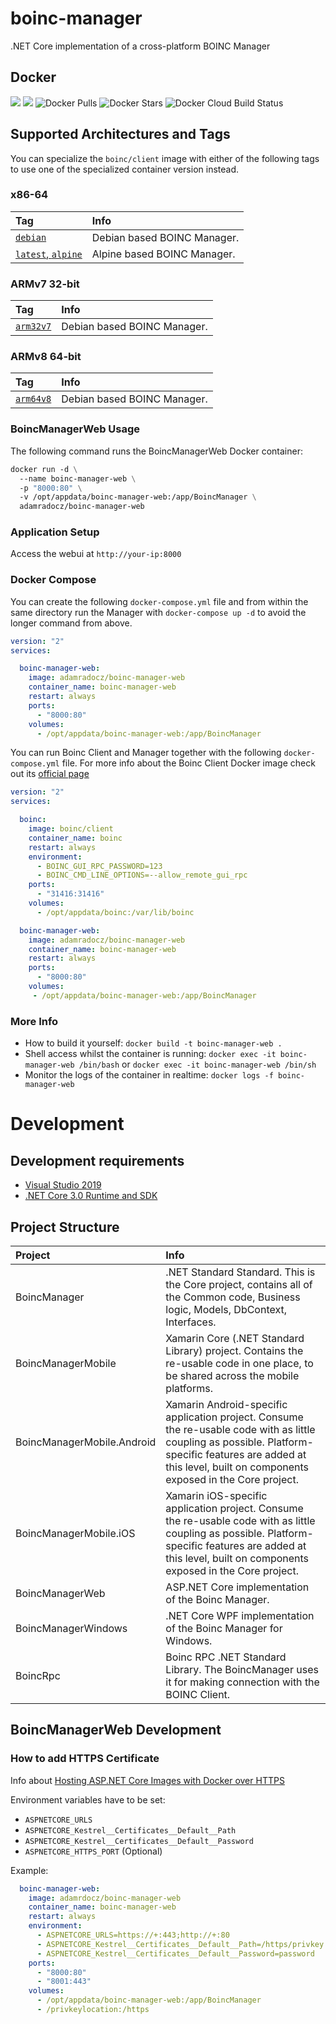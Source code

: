 # boinc-manager
.NET Core implementation of a cross-platform BOINC Manager

## Docker
[![](https://images.microbadger.com/badges/version/adamradocz/boinc-manager-web.svg)](https://microbadger.com/images/adamradocz/boinc-manager-web "Get your own version badge on microbadger.com")
[![](https://images.microbadger.com/badges/image/adamradocz/boinc-manager-web.svg)](https://microbadger.com/images/adamradocz/boinc-manager-web "Get your own image badge on microbadger.com")
![Docker Pulls](https://img.shields.io/docker/pulls/adamradocz/boinc-manager-web.svg)
![Docker Stars](https://img.shields.io/docker/stars/adamradocz/boinc-manager-web.svg)
![Docker Cloud Build Status](https://img.shields.io/docker/cloud/build/adamradocz/boinc-manager-web.svg)

## Supported Architectures and Tags

You can specialize the `boinc/client` image with either of the following tags to use one of the specialized container version instead.

### x86-64
| Tag | Info |
| :--- | :--- |
| [`debian`](Dockerfile) | Debian based BOINC Manager. |
| [`latest`, `alpine`](Dockerfile.alpine) | Alpine based BOINC Manager. |


### ARMv7 32-bit
| Tag | Info |
| :--- | :--- |
| [`arm32v7`](Dockerfile) | Debian based BOINC Manager. |


### ARMv8 64-bit
| Tag | Info |
| :--- | :--- |
| [`arm64v8`](Dockerfile) | Debian based BOINC Manager. |


### BoincManagerWeb Usage

The following command runs the BoincManagerWeb Docker container:

```dockerfile
docker run -d \
  --name boinc-manager-web \
  -p "8000:80" \
  -v /opt/appdata/boinc-manager-web:/app/BoincManager \
  adamradocz/boinc-manager-web
```

### Application Setup
Access the webui at `http://your-ip:8000`

### Docker Compose
You can create the following `docker-compose.yml` file and from within the same directory run the Manager with `docker-compose up -d` to avoid the longer command from above. 
```yaml
version: "2"
services:

  boinc-manager-web:
    image: adamradocz/boinc-manager-web
    container_name: boinc-manager-web
    restart: always
    ports:
      - "8000:80"
    volumes:
      - /opt/appdata/boinc-manager-web:/app/BoincManager
```

You can run Boinc Client and Manager together with the following `docker-compose.yml` file. For more info about the Boinc Client Docker image check out its [official page](https://hub.docker.com/r/boinc/client)
```yaml
version: "2"
services:

  boinc:
    image: boinc/client
    container_name: boinc
    restart: always
    environment:
      - BOINC_GUI_RPC_PASSWORD=123
      - BOINC_CMD_LINE_OPTIONS=--allow_remote_gui_rpc
    ports:
      - "31416:31416"
    volumes:
      - /opt/appdata/boinc:/var/lib/boinc

  boinc-manager-web:
    image: adamradocz/boinc-manager-web
    container_name: boinc-manager-web
    restart: always
    ports:
      - "8000:80"
    volumes:
     - /opt/appdata/boinc-manager-web:/app/BoincManager
```


### More Info
- How to build it yourself: `docker build -t boinc-manager-web .`
- Shell access whilst the container is running: `docker exec -it boinc-manager-web /bin/bash` or `docker exec -it boinc-manager-web /bin/sh`
- Monitor the logs of the container in realtime: `docker logs -f boinc-manager-web`


# Development

## Development requirements
- [Visual Studio 2019](https://visualstudio.microsoft.com/vs/)
- [.NET Core 3.0 Runtime and SDK](https://dotnet.microsoft.com/download/dotnet-core/3.0)


## Project Structure
| Project | Info |
| :--- | :--- |
| BoincManager | .NET Standard Standard. This is the Core project, contains all of the Common code, Business logic, Models, DbContext, Interfaces. |
| BoincManagerMobile | Xamarin Core (.NET Standard Library) project. Contains the re-usable code in one place, to be shared across the mobile platforms. |
| BoincManagerMobile.Android | Xamarin Android-specific application project. Consume the re-usable code with as little coupling as possible. Platform-specific features are added at this level, built on components exposed in the Core project. |
| BoincManagerMobile.iOS | Xamarin iOS-specific application project. Consume the re-usable code with as little coupling as possible. Platform-specific features are added at this level, built on components exposed in the Core project. |
| BoincManagerWeb | ASP.NET Core implementation of the Boinc Manager. |
| BoincManagerWindows | .NET Core WPF implementation of the Boinc Manager for Windows. |
| BoincRpc | Boinc RPC .NET Standard Library. The BoincManager uses it for making connection with the BOINC Client. |



## BoincManagerWeb Development


### How to add HTTPS Certificate
Info about [Hosting ASP.NET Core Images with Docker over HTTPS](https://github.com/dotnet/dotnet-docker/blob/master/samples/aspnetapp/aspnetcore-docker-https.md)

Environment variables have to be set:
- `ASPNETCORE_URLS`
- `ASPNETCORE_Kestrel__Certificates__Default__Path`
- `ASPNETCORE_Kestrel__Certificates__Default__Password`
- `ASPNETCORE_HTTPS_PORT` (Optional)

Example:
```yaml
  boinc-manager-web:
    image: adamrdocz/boinc-manager-web
    container_name: boinc-manager-web
    restart: always
    environment:
      - ASPNETCORE_URLS=https://+:443;http://+:80
      - ASPNETCORE_Kestrel__Certificates__Default__Path=/https/privkey.pfx
      - ASPNETCORE_Kestrel__Certificates__Default__Password=password
    ports:
      - "8000:80"
      - "8001:443"
    volumes:
      - /opt/appdata/boinc-manager-web:/app/BoincManager
      - /privkeylocation:/https

```